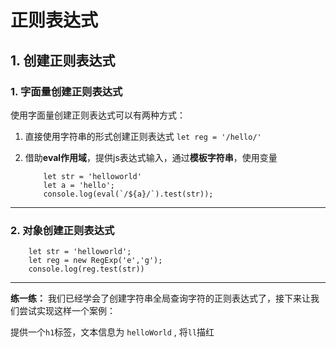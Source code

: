 # 正则表达式

## 1. 创建正则表达式

### 1. 字面量创建正则表达式

使用字面量创建正则表达式可以有两种方式：

1. 直接使用字符串的形式创建正则表达式 `let reg = '/hello/' `

2. 借助**eval作用域**，提供js表达式输入，通过**模板字符串**，使用变量

    ```
        let str = 'helloworld'
        let a = 'hello';
        console.log(eval(`/${a}/`).test(str));
    ```
---
### 2. 对象创建正则表达式

```
    let str = 'helloworld';
    let reg = new RegExp('e','g');
    console.log(reg.test(str))
```

---

**练一练：** 我们已经学会了创建字符串全局查询字符的正则表达式了，接下来让我们尝试实现这样一个案例：

提供一个`h1`标签，文本信息为 `helloWorld` , 将`ll`描红

